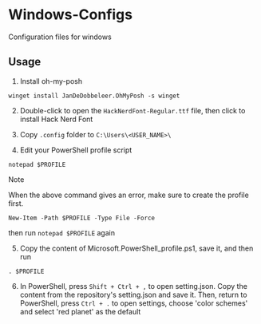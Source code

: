 #  Windows-Configs
Configuration files for windows

## Usage

1. Install oh-my-posh

```
winget install JanDeDobbeleer.OhMyPosh -s winget
```

2. Double-click to open the `HackNerdFont-Regular.ttf` file, then click to install Hack Nerd Font

3. Copy `.config` folder to `C:\Users\<USER_NAME>\`

4. Edit your PowerShell profile script

```
notepad $PROFILE
```

> [!NOTE]  
> When the above command gives an error, make sure to create the profile first.
> ```
> New-Item -Path $PROFILE -Type File -Force
> ```
> then run `notepad $PROFILE` again

5. Copy the content of Microsoft.PowerShell_profile.ps1, save it, and then run

```
. $PROFILE
```

6. In PowerShell, press `Shift + Ctrl + ,` to open setting.json. Copy the content from the repository's setting.json and save it. Then, return to PowerShell, press `Ctrl + .` to open settings, choose 'color schemes' and select 'red planet' as the default